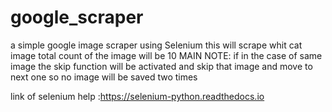 # google_scraper
a simple google image scraper using Selenium 
this will scrape whit cat image 
total count of the image will be 10 
MAIN NOTE: if in the case of same image the skip function will be activated and skip that image and move to next one so no image will be saved two times 

link of selenium help :https://selenium-python.readthedocs.io
